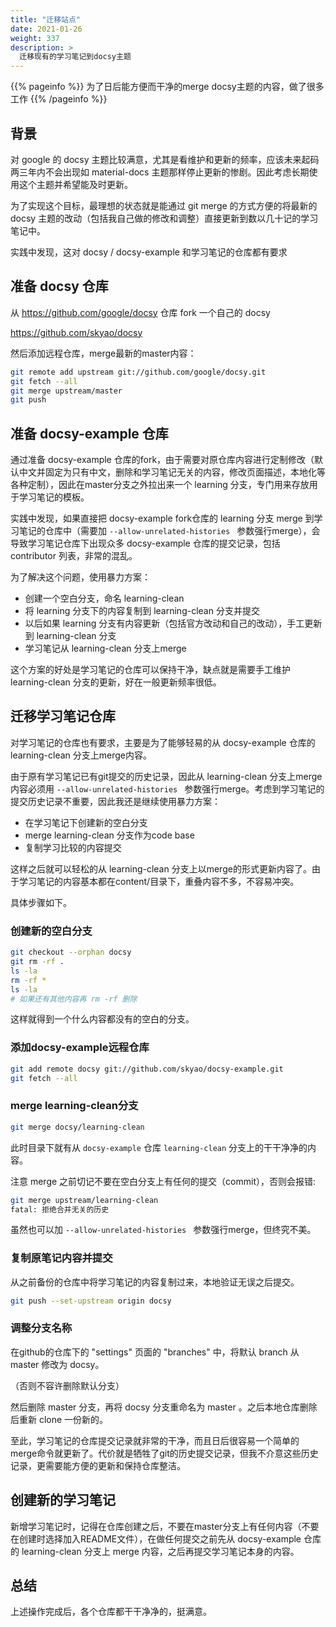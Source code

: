 ```yaml
---
title: "迁移站点"
date: 2021-01-26
weight: 337
description: >
  迁移现有的学习笔记到docsy主题
---
```


{{% pageinfo %}}
为了日后能方便而干净的merge docsy主题的内容，做了很多工作
{{% /pageinfo %}}

## 背景

对 google 的 docsy 主题比较满意，尤其是看维护和更新的频率，应该未来起码两三年内不会出现如 material-docs 主题那样停止更新的惨剧。因此考虑长期使用这个主题并希望能及时更新。

为了实现这个目标，最理想的状态就是能通过 git merge 的方式方便的将最新的 docsy 主题的改动（包括我自己做的修改和调整）直接更新到数以几十记的学习笔记中。

实践中发现，这对 docsy /  docsy-example 和学习笔记的仓库都有要求

## 准备 docsy 仓库

从 https://github.com/google/docsy 仓库 fork 一个自己的 docsy

https://github.com/skyao/docsy

然后添加远程仓库，merge最新的master内容：

```bash
git remote add upstream git://github.com/google/docsy.git
git fetch --all
git merge upstream/master
git push
```

## 准备 docsy-example 仓库

通过准备 docsy-example 仓库的fork，由于需要对原仓库内容进行定制修改（默认中文并固定为只有中文，删除和学习笔记无关的内容，修改页面描述，本地化等各种定制），因此在master分支之外拉出来一个 learning 分支，专门用来存放用于学习笔记的模板。

实践中发现，如果直接把 docsy-example fork仓库的 learning 分支 merge 到学习笔记的仓库中（需要加 `--allow-unrelated-histories ` 参数强行merge），会导致学习笔记仓库下出现众多 docsy-example 仓库的提交记录，包括 contributor 列表，非常的混乱。

为了解决这个问题，使用暴力方案：

- 创建一个空白分支，命名 learning-clean
- 将 learning 分支下的内容复制到  learning-clean 分支并提交
- 以后如果 learning 分支有内容更新（包括官方改动和自己的改动），手工更新到 learning-clean 分支
- 学习笔记从 learning-clean 分支上merge

这个方案的好处是学习笔记的仓库可以保持干净，缺点就是需要手工维护  learning-clean 分支的更新，好在一般更新频率很低。

## 迁移学习笔记仓库

对学习笔记的仓库也有要求，主要是为了能够轻易的从 docsy-example 仓库的 learning-clean 分支上merge内容。

由于原有学习笔记已有git提交的历史记录，因此从 learning-clean 分支上merge内容必须用  `--allow-unrelated-histories ` 参数强行merge。考虑到学习笔记的提交历史记录不重要，因此我还是继续使用暴力方案：

- 在学习笔记下创建新的空白分支
- merge learning-clean 分支作为code base
- 复制学习比较的内容提交

这样之后就可以轻松的从  learning-clean 分支上以merge的形式更新内容了。由于学习笔记的内容基本都在content/目录下，重叠内容不多，不容易冲突。

具体步骤如下。

### 创建新的空白分支

```bash
git checkout --orphan docsy
git rm -rf .
ls -la
rm -rf *
ls -la
# 如果还有其他内容再 rm -rf 删除
```

这样就得到一个什么内容都没有的空白的分支。

### 添加docsy-example远程仓库

```bash
git add remote docsy git://github.com/skyao/docsy-example.git
git fetch --all
```

### merge learning-clean分支

```bash
git merge docsy/learning-clean
```

此时目录下就有从 `docsy-example` 仓库 `learning-clean` 分支上的干干净净的内容。

注意 merge 之前切记不要在空白分支上有任何的提交（commit），否则会报错:

```bash
git merge upstream/learning-clean
fatal: 拒绝合并无关的历史
```

虽然也可以加 `--allow-unrelated-histories ` 参数强行merge，但终究不美。

### 复制原笔记内容并提交

从之前备份的仓库中将学习笔记的内容复制过来，本地验证无误之后提交。

```bash
git push --set-upstream origin docsy
```

### 调整分支名称

在github的仓库下的 "settings" 页面的 "branches" 中，将默认 branch 从 master 修改为 docsy。

（否则不容许删除默认分支）

然后删除 master 分支，再将 docsy 分支重命名为 master 。之后本地仓库删除后重新 clone 一份新的。

至此，学习笔记的仓库提交记录就非常的干净，而且日后很容易一个简单的merge命令就更新了。代价就是牺牲了git的历史提交记录，但我不介意这些历史记录，更需要能方便的更新和保持仓库整洁。

## 创建新的学习笔记

新增学习笔记时，记得在仓库创建之后，不要在master分支上有任何内容（不要在创建时选择加入README文件），在做任何提交之前先从 docsy-example 仓库的 learning-clean 分支上 merge 内容，之后再提交学习笔记本身的内容。

## 总结

上述操作完成后，各个仓库都干干净净的，挺满意。

